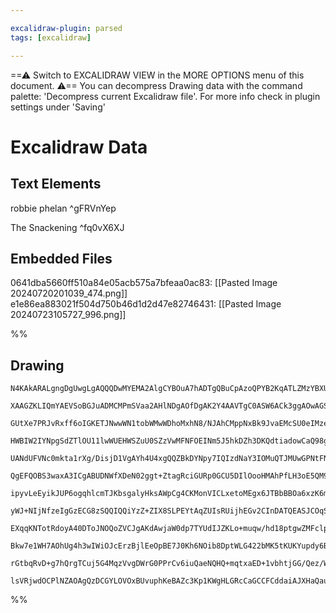 ```yaml
---

excalidraw-plugin: parsed
tags: [excalidraw]

---
```

==⚠  Switch to EXCALIDRAW VIEW in the MORE OPTIONS menu of this document. ⚠== You can decompress Drawing data with the command palette: 'Decompress current Excalidraw file'. For more info check in plugin settings under 'Saving'


# Excalidraw Data
## Text Elements
robbie phelan ^gFRVnYep

The Snackening ^fq0vX6XJ

## Embedded Files
0641dba5660ff510a84e05acb575a7bfeaa0ac83: [[Pasted Image 20240720201039_474.png]]
e1e86ea883021f504d750b46d1d2d47e82746431: [[Pasted Image 20240723105727_996.png]]

%%
## Drawing
```compressed-json
N4KAkARALgngDgUwgLgAQQQDwMYEMA2AlgCYBOuA7hADTgQBuCpAzoQPYB2KqATLZMzYBXUtiRoIACyhQ4zZAHoFAc0JRJQgEYA6bGwC2CgF7N6hbEcK4OCtptbErHALRY8RMpWdx8Q1TdIEfARcZgRmBShcZQUebTiANho6IIR9BA4oZm4AbXAwUDAi6HhxdEJ9aKR+YsYWdi40AEYEhJrIOtZOADlOMW4mgBYAZgSATkGAVgSmsfaIQg5iLG4I

XAAGZKLIQmYAEVSoBGJuADMCMPmSVaa2AHlNDgAOfDgAK2Y4AAVTgC0ASW6ACk3ggAOwAGS2xVOhHw+AAyrBgqtBB5oQIoKQ2ABrBAAdRI6m4fHymOxeKRMBREjR13m2L8kg44WyzXmbDguGwahgA3W63m1mUNNQgrJEEw3GcT0GYO0CSePCa6zGTyeYNVPDmEr5aGcyrG2iakyaYNNTzGwytVqe82YWNxCAAwmx8GxSKssdZPrhApkMRBNNyccp

GUtXe7PRJvRxff6oIGKETJNwwWN1tobWMwWDhoMxhN8/NJAhCMppNxBk9JvaEMcSU0eIMzethqN5mHhHB/sQ2ag8ttIABNACOAA04NgcWCAOL/BEAQUmT3xzq+AFkwRQEMoIGSALrzU7kdK97gcITwhnCJYs5j9y/XiWaW/EACiwXSmX7OSPEqEOBiFwI4TmaMFlU1TUZgSSZBnmIgOBxC8r3wBC2GnBs0HOfBLglB0QKEfsIEQJZFj3Y84QQc8J

HWBIW2IYNpgSdZTlOU11lwWUEHWSZuU0SZzVwMFNFOEINm5J5hkDZh3DKQdtiadowCaQ98gAXxqQpilgRAvSwRN5k6BoBgSMEjKYLoOF6Dh+maOjBOGFUpKuJYVgkXAeEDXYDmCUCzguBArjA9BlAAMQAJQANQ4YcEDgQNYXhKlRQgOkTntR08UJYhiTQUltjSrKEBSso0rdekJUZCt737JSJU5bleX5cVCuFUVWuKKV9TBKT4ibAblSGpp6sKvV

UANdUFVNc0mkta1rXg/DisjD1VgAYh4U4xgQQZBkDYNpy7IQIzdNaY3IOMuQTJMUwGPNtFNSYxiGF7xjGHgCuKUty0rNBhlrfD6xCljTUGHhhnWUbimOns+1yMkRwnKcZ3nJcVzXTdt13fdtn/QqT1wM8QqfNCqrfWqUOfQrXxOj8vwyLJcnx4pAOA/zwMNGYeFaIaEMWZC0FJ9DMJCnC8IJzgoARQgjDKHg7QlU4pbCom4XG6HICOTBEwkbFNE0

QgEFQOBS3waxA3ICgABUDNWfXDeN02ggt+ZtagRciGURp0GCU5DIlOooHMAhPfLH3oE5QM9EyXBFiYGjUGFhrSHLRYCFtnX7bsR2TbN12JVwIQoDYCLwllsosSEIKJUQhAAAkywrXXUCaeJJg0rSJV0sqKiqQNjM4bhpgs+oej6MozVNIZrRzVzlm69BcGdbz9kOLDUHFmvCuuCQmgARQRXBnHrsF6+GHgYFHQhh00Yc9iafEeGwRK4URZEyvSmT

ipyvLeEyikJUP6ogqhlcmTJKbsgalyHksAWpCg4CKMonVICLxetoMEgx6JTBbBBOa6xzK6mlJ9BI00xjTBGDaBaitCoOkAataM6BYzxkZgdEMx1TpRi9JdFhAZ5jJlyqmNAvU4jrCVE8VomCmgXyGCWJuf1UDVkBrQ4GAxIajEwYWZRMNGRw1/IjCA1sABCi4nikGHM6f4ABVMYdxmD/GGIQZ0mBCCkBxO+XGRQWaQEJsTKmZNCrhmIJApOqF5i0

yWJ+NIjNfzeIgGzECG8zSQQIQQiYzZ+ZIX8SLPEYtAqZUIsRUijhEGv2CInDATQEASJCOqSGyp2LrEGMQc06xNBYOIE0YgPBiBymqTwTB9EnIyTkgjIcmsVJqSKJpfI2ktalH0lnUeVluAA2WQ0GydlUBWhGLMWCwx57uSXnsVevkEAc03vkiUu90CnFHOseg44EjjiBGU9+1JP6gO/oA3+Qj/7LUAaVEB6IbwQNZAMDkMDmr2RQWsRBHV5iLxGn

EXqqKNTotRdoyA40DToJNOQoZVCJgAKdAwjaW0dp7TYUdIJZKLo+muqw/hd18ptgwZMFclpLQ8EEk8JscjfotzWUDJJtpmxDHGJ2XRvZ9FDkMSYsxFjrG2PsY45xrj3GeLAHE3x1ESZhPAXecFQsDU0zfFE78TM0B/nmAki5yS9lNl5vy2uAtsm1wwrkgKuFt4wiljLOWJIaF+syKrfQ6sIXdzthIa2pZUAIg4CGDI5FLaUEzi3QxcaE1Jo4Cmt2

Bkw7e1WH7AOhUg4h3wIWiOJcErzBjlEeOpBE7J0Kh6NOib8DptWLG422bMK5tKUKYupdy6BrQFXX1kA66N0FQMduGlwD4zWHAOASJEncG0tAUs6Ri2zpqAwI2FAjHsNpWdRhEB1psSvacaEEBsAiATP8I4+gkT0LPeS7au19r7vvaQR9z7j00rfHSphPDGV8PyHeh9jMn1pDCm/IFtIvk/ug5kWDL6f4sv+cUX9/60ivqdIh9AX8UN/pg8+iKwga

rGtbqRvD+g7hQrgTCuj5G4MqzVvgDWrG0PPrCv6iuQaeNQHQ+mqtxaED+1vbhtjGG/Qez/WwCgpZcD6uppAGTvG0jviWIuRTymQghTWPp29slsTwnHNwDMbdhrSNeoWaGaVsDmfwMOYeTZprTBXDPG0S1ihGDYAYDdgcCDVznbxTukHNMiYoxTGjEAgm3rDCQANZQW2QGS8QEDcyIBGLdEZ9azoxhFaK2FMKgYy7KCvH6Da749h1bq2VzxMycOoe

lsVRjwdOCPlNZAOAgQzDCGYLOVOxBUvuphKeBAZc3Kp1KWgHLGRcCaGCCFCddaiAJXHaQau8xE07u27thqxc67cAnZF4odhQTYCyNmuAG42DLB08t1b3qwjgBaxAJK4QN3qRAOpIAA==
```
%%